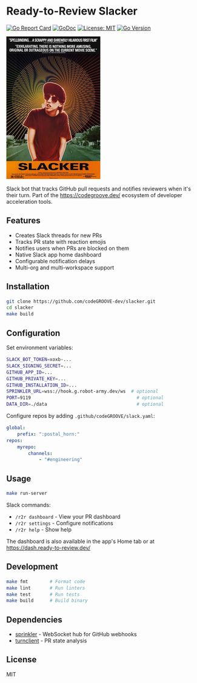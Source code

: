 # Ready-to-Review Slacker

[![Go Report Card](https://goreportcard.com/badge/github.com/codeGROOVE-dev/slacker)](https://goreportcard.com/report/github.com/codeGROOVE-dev/slacker)
[![GoDoc](https://godoc.org/github.com/codeGROOVE-dev/slacker?status.svg)](https://godoc.org/github.com/codeGROOVE-dev/slacker)
[![License: MIT](https://img.shields.io/badge/License-MIT-blue.svg)](https://opensource.org/licenses/MIT)
[![Go Version](https://img.shields.io/github/go-mod/go-version/codeGROOVE-dev/slacker)](go.mod)

![Ready-to-Review Slacker](media/Slackerposter.jpg)

Slack bot that tracks GitHub pull requests and notifies reviewers when it's their turn. Part of the https://codegroove.dev/ ecosystem of developer acceleration tools.

## Features

- Creates Slack threads for new PRs
- Tracks PR state with reaction emojis
- Notifies users when PRs are blocked on them
- Native Slack app home dashboard
- Configurable notification delays
- Multi-org and multi-workspace support

## Installation

```bash
git clone https://github.com/codeGROOVE-dev/slacker.git
cd slacker
make build
```

## Configuration

Set environment variables:

```bash
SLACK_BOT_TOKEN=xoxb-...
SLACK_SIGNING_SECRET=...
GITHUB_APP_ID=...
GITHUB_PRIVATE_KEY=...
GITHUB_INSTALLATION_ID=...
SPRINKLER_URL=wss://hook.g.robot-army.dev/ws  # optional
PORT=9119                                       # optional
DATA_DIR=./data                                 # optional
```

Configure repos by adding `.github/codeGROOVE/slack.yaml`:

```yaml
global:
    prefix: ":postal_horn:"
repos:
    myrepo:
        channels:
            - "#engineering"
```

## Usage

```bash
make run-server
```

Slack commands:
- `/r2r dashboard` - View your PR dashboard
- `/r2r settings` - Configure notifications
- `/r2r help` - Show help

The dashboard is also available in the app's Home tab or at https://dash.ready-to-review.dev/

## Development

```bash
make fmt        # Format code
make lint       # Run linters
make test       # Run tests
make build      # Build binary
```

## Dependencies

- [sprinkler](https://github.com/codeGROOVE-dev/sprinkler) - WebSocket hub for GitHub webhooks
- [turnclient](https://github.com/codeGROOVE-dev/turnclient) - PR state analysis

## License

MIT
